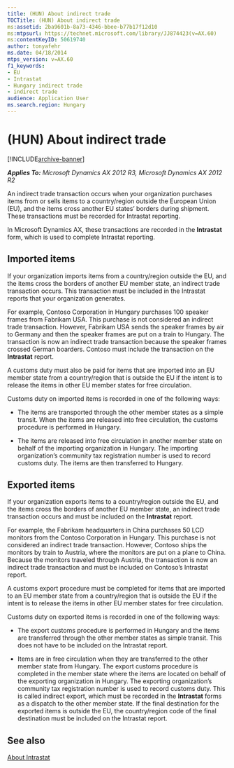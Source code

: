 ```yaml
---
title: (HUN) About indirect trade
TOCTitle: (HUN) About indirect trade
ms:assetid: 2ba9601b-8a73-4346-bbee-b77b17f12d10
ms:mtpsurl: https://technet.microsoft.com/library/JJ874423(v=AX.60)
ms:contentKeyID: 50619740
author: tonyafehr
ms.date: 04/18/2014
mtps_version: v=AX.60
f1_keywords:
- EU
- Intrastat
- Hungary indirect trade
- indirect trade
audience: Application User
ms.search.region: Hungary
---
```


# (HUN) About indirect trade 


[!INCLUDE[archive-banner](includes/archive-banner.md)]


_**Applies To:** Microsoft Dynamics AX 2012 R3, Microsoft Dynamics AX 2012 R2_

An indirect trade transaction occurs when your organization purchases items from or sells items to a country/region outside the European Union (EU), and the items cross another EU states’ borders during shipment. These transactions must be recorded for Intrastat reporting.

In Microsoft Dynamics AX, these transactions are recorded in the **Intrastat** form, which is used to complete Intrastat reporting.

## Imported items

If your organization imports items from a country/region outside the EU, and the items cross the borders of another EU member state, an indirect trade transaction occurs. This transaction must be included in the Intrastat reports that your organization generates.

For example, Contoso Corporation in Hungary purchases 100 speaker frames from Fabrikam USA. This purchase is not considered an indirect trade transaction. However, Fabrikam USA sends the speaker frames by air to Germany and then the speaker frames are put on a train to Hungary. The transaction is now an indirect trade transaction because the speaker frames crossed German boarders. Contoso must include the transaction on the **Intrastat** report.

A customs duty must also be paid for items that are imported into an EU member state from a country/region that is outside the EU if the intent is to release the items in other EU member states for free circulation.

Customs duty on imported items is recorded in one of the following ways:

  - The items are transported through the other member states as a simple transit. When the items are released into free circulation, the customs procedure is performed in Hungary.

  - The items are released into free circulation in another member state on behalf of the importing organization in Hungary. The importing organization’s community tax registration number is used to record customs duty. The items are then transferred to Hungary.

## Exported items

If your organization exports items to a country/region outside the EU, and the items cross the borders of another EU member state, an indirect trade transaction occurs and must be included on the **Intrastat** report.

For example, the Fabrikam headquarters in China purchases 50 LCD monitors from the Contoso Corporation in Hungary. This purchase is not considered an indirect trade transaction. However, Contoso ships the monitors by train to Austria, where the monitors are put on a plane to China. Because the monitors traveled through Austria, the transaction is now an indirect trade transaction and must be included on Contoso’s Intrastat report.

A customs export procedure must be completed for items that are imported to an EU member state from a country/region that is outside the EU if the intent is to release the items in other EU member states for free circulation.

Customs duty on exported items is recorded in one of the following ways:

  - The export customs procedure is performed in Hungary and the items are transferred through the other member states as simple transit. This does not have to be included on the Intrastat report.

  - Items are in free circulation when they are transferred to the other member state from Hungary. The export customs procedure is completed in the member state where the items are located on behalf of the exporting organization in Hungary. The exporting organization’s community tax registration number is used to record customs duty. This is called indirect export, which must be recorded in the **Intrastat** forms as a dispatch to the other member state. If the final destination for the exported items is outside the EU, the country/region code of the final destination must be included on the Intrastat report.

## See also

[About Intrastat](about-intrastat.md)

  


